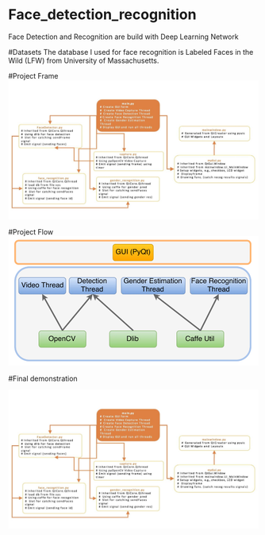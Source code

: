 # Face_detection_recognition
Face Detection and Recognition are build with Deep Learning Network


#Datasets
The database I used for face recognition is Labeled Faces in the Wild (LFW)  from University of Massachusetts.

#Project Frame
![image](https://github.com/FeiWang810/Face_detection_recognition/blob/master/image/frame.png)

#Project Flow
![image](https://github.com/FeiWang810/Face_detection_recognition/blob/master/image/project%20flow.png)

#Final demonstration

![image](https://github.com/FeiWang810/Face_detection_recognition/blob/master/image/frame.png)
